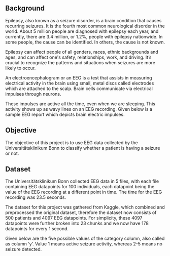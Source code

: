 ## Background

Epilepsy, also known as a seizure disorder, is a brain condition that causes recurring seizures. It is the fourth most common neurological disorder in the world. About 5 million people are diagnosed with epilepsy each year, and currently, there are 3.4 million, or 1.2%, people with epilepsy nationwide. In some people, the cause can be identified. In others, the cause is not known.

Epilepsy can affect people of all genders, races, ethnic backgrounds and ages, and can affect one's safety, relationships, work, and driving. It’s crucial to recognize the patterns and situations when seizures are more likely to occur.  

An electroencephalogram or an EEG is a test that assists in measuring electrical activity in the brain using small, metal discs called electrodes which are attached to the scalp. Brain cells communicate via electrical impulses through neurons. 

These impulses are active all the time, even when we are sleeping. This activity shows up as wavy lines on an EEG recording. Given below is a sample EEG report which depicts brain electric impulses.

## Objective

The objective of this project is to use EEG data collected by the Universitätsklinikum Bonn to classify whether a patient is having a seizure or not.

## Dataset

The Universitätsklinikum Bonn collected EEG data in 5 files, with each file containing EEG datapoints for 100 individuals, each datapoint being the value of the EEG recording at a different point in time. The time for the EEG recording was 23.5 seconds. 

The dataset for this project was gathered from Kaggle, which combined and preprocessed the original dataset, therefore the dataset now consists of 500 patients and 4097 EEG datapoints. For simplicity, these 4097 datapoints were further broken into 23 chunks and we now have 178 datapoints for every 1 second.

Given below are the five possible values of the category column, also called as column ’y’. Value 1 means active seizure activity, whereas 2-5 means no seizure detected.

